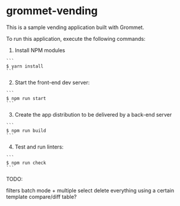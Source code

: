 # grommet-vending

This is a sample vending application built with Grommet.

To run this application, execute the following commands:

  1. Install NPM modules

    ```
    $ yarn install
    ```

  2. Start the front-end dev server:

    ```
    $ npm run start
    ```

  3. Create the app distribution to be delivered by a back-end server

    ```
    $ npm run build
    ```

  4. Test and run linters:

    ```
    $ npm run check
    ```

TODO:

filters
batch mode + multiple select
  delete everything using a certain template
compare/diff
table?
